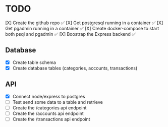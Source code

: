 # TODO

[X] Create the github repo ✅
[X] Get postgresql running in a container ✅
[X] Get pgadmin running in a container ✅
[X] Create docker-compose to start both psql and pgadmin ✅
[X] Boostrap the Express backend ✅

## Database

- [x] Create table schema
- [x] Create database tables (categories, accounts, transactions)

## API

- [x] Connect node/express to postgres
- [ ] Test send some data to a table and retrieve
- [ ] Create the /categories api endpoint
- [ ] Create the /accounts api endpoint
- [ ] Create the /transactions api endpoint
